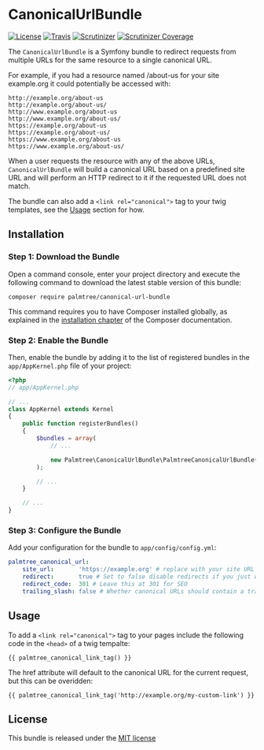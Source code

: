 # CanonicalUrlBundle

[![License](http://img.shields.io/packagist/l/palmtree/canonical-url-bundle.svg)](LICENSE)
[![Travis](https://img.shields.io/travis/palmtreephp/canonical-url-bundle.svg)](https://travis-ci.org/palmtreephp/canonical-url-bundle)
[![Scrutinizer](https://img.shields.io/scrutinizer/g/palmtreephp/canonical-url-bundle.svg)](https://scrutinizer-ci.com/g/palmtreephp/canonical-url-bundle/)
[![Scrutinizer Coverage](https://img.shields.io/scrutinizer/coverage/g/palmtreephp/canonical-url-bundle.svg)](https://scrutinizer-ci.com/g/palmtreephp/canonical-url-bundle/)

The `CanonicalUrlBundle` is a Symfony bundle to redirect requests from multiple URLs for the same resource to a single canonical URL.

For example, if you had a resource named /about-us for your site example.org it could potentially be accessed with:

```
http://example.org/about-us
http://example.org/about-us/
http://www.example.org/about-us
http://www.example.org/about-us/
https://example.org/about-us
https://example.org/about-us/
https://www.example.org/about-us
https://www.example.org/about-us/
```

When a user requests the resource with any of the above URLs, `CanonicalUrlBundle` will build a canonical URL based on a predefined site URL and will
perform an HTTP redirect to it if the requested URL does not match.

The bundle can also add a `<link rel="canonical">` tag to your twig templates, see the [Usage](#usage) section for how.

## Installation

### Step 1: Download the Bundle

Open a command console, enter your project directory and execute the
following command to download the latest stable version of this bundle:

```console
composer require palmtree/canonical-url-bundle
```

This command requires you to have Composer installed globally, as explained
in the [installation chapter](https://getcomposer.org/doc/00-intro.md)
of the Composer documentation.

### Step 2: Enable the Bundle

Then, enable the bundle by adding it to the list of registered bundles
in the `app/AppKernel.php` file of your project:

```php
<?php
// app/AppKernel.php

// ...
class AppKernel extends Kernel
{
    public function registerBundles()
    {
        $bundles = array(
            // ...

            new Palmtree\CanonicalUrlBundle\PalmtreeCanonicalUrlBundle(),
        );

        // ...
    }

    // ...
}
```

### Step 3: Configure the Bundle

Add your configuration for the bundle to `app/config/config.yml`:

```yaml
palmtree_canonical_url:
    site_url:       'https://example.org' # replace with your site URL (without trailing slash)
    redirect:       true # Set to false disable redirects if you just want to use the canonical link tag
    redirect_code:  301 # Leave this at 301 for SEO
    trailing_slash: false # Whether canonical URLs should contain a trailing slash
```

## Usage

To add a `<link rel="canonical">` tag to your pages include the following code in the `<head>` of a twig tempalte:

```twig
{{ palmtree_canonical_link_tag() }}
```

The href attribute will default to the canonical URL for the current request, but this can be overidden:

```twig
{{ palmtree_canonical_link_tag('http://example.org/my-custom-link') }}
```

## License

This bundle is released under the [MIT license](LICENSE)
